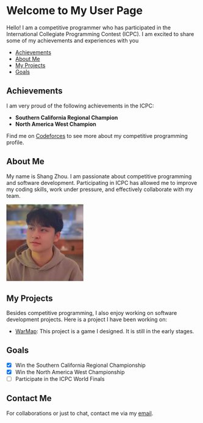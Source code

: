 # Welcome to My User Page

Hello! I am a competitive programmer who has participated in the International Collegiate Programming Contest (ICPC). I am excited to share some of my achievements and experiences with you
- [Achievements](#achievements)
- [About Me](#about-me)
- [My Projects](#my-projects)
- [Goals](#goals)

## Achievements

I am very proud of the following achievements in the ICPC:

- **Southern California Regional Champion**
- **North America West Champion**

Find me on [Codeforces](https://codeforces.com/profile/ZhouShang2003) to see more about my competitive programming profile.

## About Me

My name is Shang Zhou. I am passionate about competitive programming and software development. Participating in ICPC has allowed me to improve my coding skills, work under pressure, and effectively collaborate with my team.

<img src="images/photo.jpg" alt="My Photo" width="40%" />

## My Projects

Besides competitive programming, I also enjoy working on software development projects. Here is a project I have been working on:

- [WarMap](https://github.com/zhoushang2003/WarMap): This project is a game I designed. It is still in the early stages.

## Goals

- [x] Win the Southern California Regional Championship
- [x] Win the North America West Championship
- [ ] Participate in the ICPC World Finals

## Contact Me

For collaborations or just to chat, contact me via my [email](mailto:shz060@ucsd.edu).
